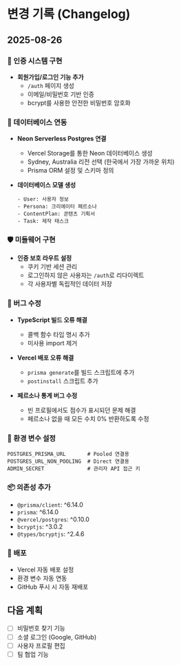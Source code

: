 # 변경 기록 (Changelog)

## 2025-08-26

### 🔐 인증 시스템 구현
- **회원가입/로그인 기능 추가**
  - `/auth` 페이지 생성
  - 이메일/비밀번호 기반 인증
  - bcrypt를 사용한 안전한 비밀번호 암호화

### 💾 데이터베이스 연동
- **Neon Serverless Postgres 연결**
  - Vercel Storage를 통한 Neon 데이터베이스 생성
  - Sydney, Australia 리전 선택 (한국에서 가장 가까운 위치)
  - Prisma ORM 설정 및 스키마 정의
  
- **데이터베이스 모델 생성**
  ```prisma
  - User: 사용자 정보
  - Persona: 크리에이터 페르소나
  - ContentPlan: 콘텐츠 기획서
  - Task: 제작 태스크
  ```

### 🛡️ 미들웨어 구현
- **인증 보호 라우트 설정**
  - 쿠키 기반 세션 관리
  - 로그인하지 않은 사용자는 `/auth`로 리다이렉트
  - 각 사용자별 독립적인 데이터 저장

### 🐛 버그 수정
- **TypeScript 빌드 오류 해결**
  - 콜백 함수 타입 명시 추가
  - 미사용 import 제거
  
- **Vercel 배포 오류 해결**
  - `prisma generate`를 빌드 스크립트에 추가
  - `postinstall` 스크립트 추가
  
- **페르소나 통계 버그 수정**
  - 빈 프로필에서도 점수가 표시되던 문제 해결
  - 페르소나 없을 때 모든 수치 0% 반환하도록 수정

### 🔧 환경 변수 설정
```env
POSTGRES_PRISMA_URL       # Pooled 연결용
POSTGRES_URL_NON_POOLING  # Direct 연결용  
ADMIN_SECRET              # 관리자 API 접근 키
```

### 📦 의존성 추가
- `@prisma/client`: ^6.14.0
- `prisma`: ^6.14.0
- `@vercel/postgres`: ^0.10.0
- `bcryptjs`: ^3.0.2
- `@types/bcryptjs`: ^2.4.6

### 🚀 배포
- Vercel 자동 배포 설정
- 환경 변수 자동 연동
- GitHub 푸시 시 자동 재배포

## 다음 계획
- [ ] 비밀번호 찾기 기능
- [ ] 소셜 로그인 (Google, GitHub)
- [ ] 사용자 프로필 편집
- [ ] 팀 협업 기능